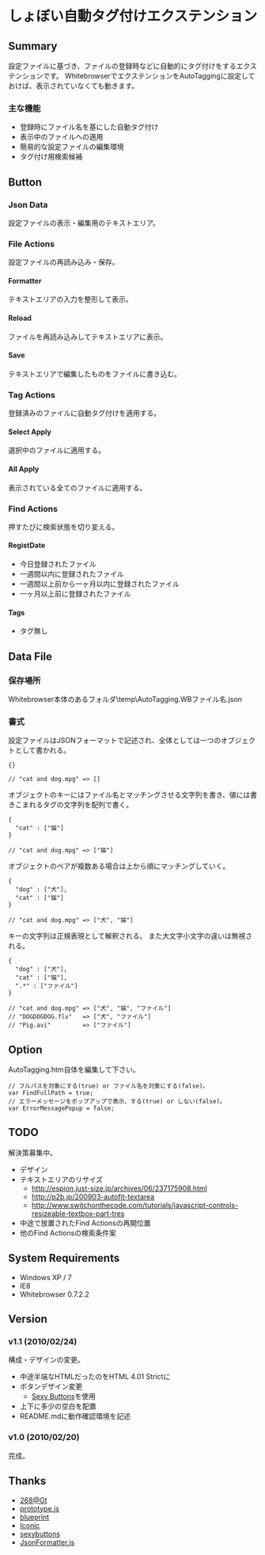  しょぼい自動タグ付けエクステンション
======================================

 Summary
---------

設定ファイルに基づき、ファイルの登録時などに自動的にタグ付けをするエクステンションです。
WhitebrowserでエクステンションをAutoTaggingに設定しておけば、表示されていなくても動きます。

### 主な機能 ###

  * 登録時にファイル名を基にした自動タグ付け
  * 表示中のファイルへの適用
  * 簡易的な設定ファイルの編集環境
  * タグ付け用検索候補


 Button
--------

### Json Data ###

設定ファイルの表示・編集用のテキストエリア。


### File Actions ###

設定ファイルの再読み込み・保存。

#### Formatter ####

テキストエリアの入力を整形して表示。

#### Reload ####

ファイルを再読み込みしてテキストエリアに表示。

#### Save ####

テキストエリアで編集したものをファイルに書き込む。


### Tag Actions ###

登録済みのファイルに自動タグ付けを適用する。

#### Select Apply ####

選択中のファイルに適用する。

#### All Apply ####

表示されている全てのファイルに適用する。


### Find Actions ###

押すたびに検索状態を切り変える。

#### RegistDate ####

  * 今日登録されたファイル
  * 一週間以内に登録されたファイル
  * 一週間以上前から一ヶ月以内に登録されたファイル
  * 一ヶ月以上前に登録されたファイル

#### Tags ####

  * タグ無し


 Data File
-----------

### 保存場所 ###

Whitebrowser本体のあるフォルダ\temp\AutoTagging.WBファイル名.json

### 書式 ###

設定ファイルはJSONフォーマットで記述され、全体としては一つのオブジェクトとして書かれる。

    {}

    // "cat and dog.mpg" => []

オブジェクトのキーにはファイル名とマッチングさせる文字列を書き、値には書きこまれるタグの文字列を配列で書く。

    {
      "cat" : ["猫"]
    }

    // "cat and dog.mpg" => ["猫"]

オブジェクトのペアが複数ある場合は上から順にマッチングしていく。

    {
      "dog" : ["犬"],
      "cat" : ["猫"]
    }

    // "cat and dog.mpg" => ["犬", "猫"]

キーの文字列は正規表現として解釈される。
また大文字小文字の違いは無視される。

    {
      "dog" : ["犬"],
      "cat" : ["猫"],
      ".*" : ["ファイル"]
    }

    // "cat and dog.mpg" => ["犬", "猫", "ファイル"]
    // "DOGDOGDOG.flv"   => ["犬", "ファイル"]
    // "Pig.avi"         => ["ファイル"]


 Option
--------

AutoTagging.htm自体を編集して下さい。

    // フルパスを対象にする(true) or ファイル名を対象にする(false)。 
    var FindFullPath = true;
    // エラーメッセージをポップアップで表示、する(true) or しない(false)。
    var ErrorMessagePopup = false;


 TODO
------

解決策募集中。

  * デザイン
  * テキストエリアのリサイズ
      * http://espion.just-size.jp/archives/06/237175908.html
      * http://p2b.jp/200903-autofit-textarea
      * http://www.switchonthecode.com/tutorials/javascript-controls-resizeable-textbox-part-tres
  * 中途で放置されたFind Actionsの再開位置
  * 他のFind Actionsの検索条件案


 System Requirements 
---------------------

  * Windows XP / 7
  * IE8
  * Whitebrowser 0.7.2.2


 Version
---------

### v1.1 (2010/02/24) ###

構成・デザインの変更。

  * 中途半端なHTMLだったのをHTML 4.01 Strictに
  * ボタンデザイン変更
    * [Sexy Buttons](http://code.google.com/p/sexybuttons/)を使用
  * 上下に多少の空白を配置
  * README.mdに動作確認環境を記述

### v1.0 (2010/02/20) ###

完成。


 Thanks
--------

  * [268@Gt](http://www12.atwiki.jp/whitebrowser/)
  * [prototype.js](http://prototypejs.org/)
  * [blueprint](http://www.blueprintcss.org/)
  * [Iconic](http://somerandomdude.com/projects/iconic/)
  * [sexybuttons](http://code.google.com/p/sexybuttons/)
  * [JsonFormatter.js](http://dara-j.asablo.jp/blog/2007/05/15/1509590)

<!-- vim: set sw=2 sts=2 ft=markdown : -->

